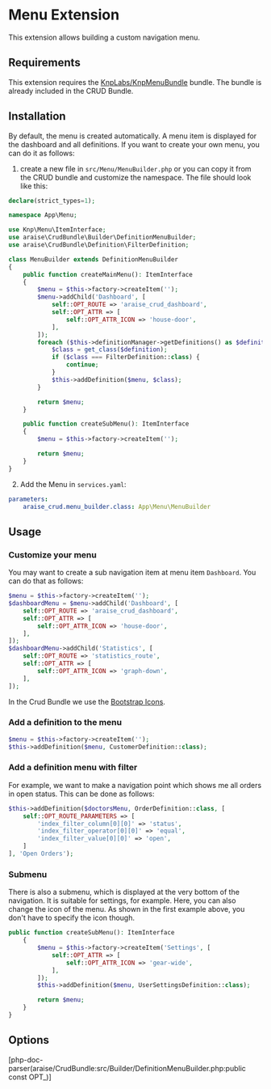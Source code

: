 # Menu Extension

This extension allows building a custom navigation menu.

## Requirements
This extension requires the [KnpLabs/KnpMenuBundle](https://github.com/KnpLabs/KnpMenuBundle) bundle.
The bundle is already included in the CRUD Bundle. 

## Installation

By default, the menu is created automatically. A menu item is displayed for the dashboard and all definitions.
If you want to create your own menu, you can do it as follows:
1. create a new file in `src/Menu/MenuBuilder.php` or you can copy it from the CRUD bundle and customize the namespace.
   The file should look like this:

```php
declare(strict_types=1);

namespace App\Menu;

use Knp\Menu\ItemInterface;
use araise\CrudBundle\Builder\DefinitionMenuBuilder;
use araise\CrudBundle\Definition\FilterDefinition;

class MenuBuilder extends DefinitionMenuBuilder
{
    public function createMainMenu(): ItemInterface
    {
        $menu = $this->factory->createItem('');
        $menu->addChild('Dashboard', [
            self::OPT_ROUTE => 'araise_crud_dashboard',
            self::OPT_ATTR => [
                self::OPT_ATTR_ICON => 'house-door',
            ],
        ]);
        foreach ($this->definitionManager->getDefinitions() as $definition) {
            $class = get_class($definition);
            if ($class === FilterDefinition::class) {
                continue;
            }
            $this->addDefinition($menu, $class);
        }

        return $menu;
    }

    public function createSubMenu(): ItemInterface
    {
        $menu = $this->factory->createItem('');

        return $menu;
    }
}
```

2. Add the Menu in `services.yaml`:

```yml
parameters:
    araise_crud.menu_builder.class: App\Menu\MenuBuilder
```

## Usage

### Customize your menu

You may want to create a sub navigation item at menu item `Dashboard`. You can do that as follows:

```php
$menu = $this->factory->createItem('');
$dashboardMenu = $menu->addChild('Dashboard', [
    self::OPT_ROUTE => 'araise_crud_dashboard',
    self::OPT_ATTR => [
        self::OPT_ATTR_ICON => 'house-door',
    ],
]);
$dashboardMenu->addChild('Statistics', [
    self::OPT_ROUTE => 'statistics_route',
    self::OPT_ATTR => [
        self::OPT_ATTR_ICON => 'graph-down',
    ],
]);
```

In the Crud Bundle we use the [Bootstrap Icons](https://icons.getbootstrap.com/).

### Add a definition to the menu

```php
$menu = $this->factory->createItem('');
$this->addDefinition($menu, CustomerDefinition::class);
```

### Add a definition menu with filter

For example, we want to make a navigation point which shows me all orders in open status. This can be done as follows:

```php
$this->addDefinition($doctorsMenu, OrderDefinition::class, [
    self::OPT_ROUTE_PARAMETERS => [
        'index_filter_column[0][0]' => 'status',
        'index_filter_operator[0][0]' => 'equal',
        'index_filter_value[0][0]' => 'open',
    ]
], 'Open Orders');
```

### Submenu
There is also a submenu, which is displayed at the very bottom of the navigation. It is suitable for settings, for example. 
Here, you can also change the icon of the menu. As shown in the first example above, you don't have to specify the icon though.

```php
public function createSubMenu(): ItemInterface
    {
        $menu = $this->factory->createItem('Settings', [
            self::OPT_ATTR => [
                self::OPT_ATTR_ICON => 'gear-wide',
            ],
        ]);
        $this->addDefinition($menu, UserSettingsDefinition::class);

        return $menu;
    }
}
```

## Options
[php-doc-parser(araise/CrudBundle:src/Builder/DefinitionMenuBuilder.php:public const OPT_)]


